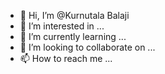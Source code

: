 - 👋 Hi, I’m @Kurnutala Balaji
- 👀 I’m interested in ...
- 🌱 I’m currently learning ...
- 💞️ I’m looking to collaborate on ...
- 📫 How to reach me ...

<!---
Kurnutala/Kurnutala is a ✨ special ✨ repository because its `README.md` (this file) appears on your GitHub profile.
You can click the Preview link to take a look at your changes.
--->
